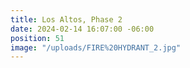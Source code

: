 ```yaml
---
title: Los Altos, Phase 2
date: 2024-02-14 16:07:00 -06:00
position: 51
image: "/uploads/FIRE%20HYDRANT_2.jpg"
---
```


